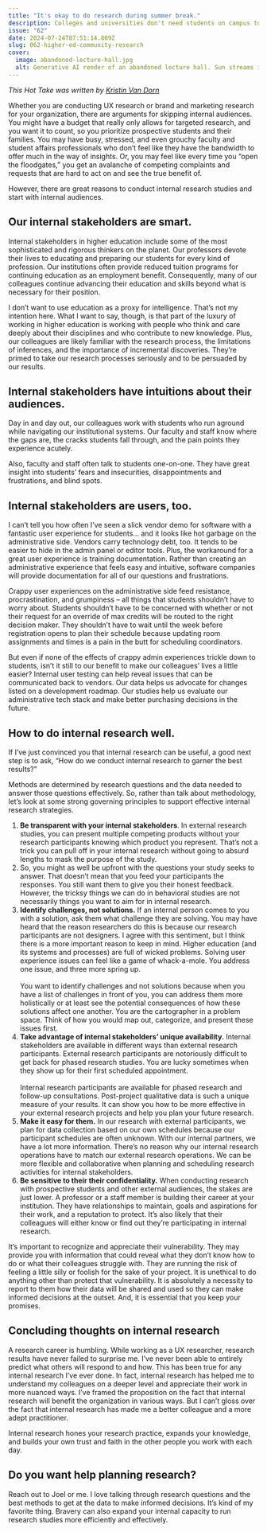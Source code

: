 ```yaml
---
title: "It's okay to do research during summer break."
description: Colleges and universities don't need students on campus to great and impactful user research.
issue: "62"
date: 2024-07-24T07:51:14.809Z
slug: 062-higher-ed-community-research
cover:
  image: abandoned-lecture-hall.jpg
  alt: Generative AI render of an abandoned lecture hall. Sun streams in through the very tall windows and falls across empty chairs all askew.
---
```


_This Hot Take was written by [Kristin Van Dorn](https://linkedin.com/in/kristinvandorn/)_

Whether you are conducting UX research or brand and marketing research for your organization, there are arguments for skipping internal audiences. You might have a budget that really only allows for targeted research, and you want it to count, so you prioritize prospective students and their families. You may have busy, stressed, and even grouchy faculty and student affairs professionals who don’t feel like they have the bandwidth to offer much in the way of insights. Or, you may feel like every time you “open the floodgates,” you get an avalanche of competing complaints and requests that are hard to act on and see the true benefit of.

However, there are great reasons to conduct internal research studies and start with internal audiences.

## Our internal stakeholders are smart.

Internal stakeholders in higher education include some of the most sophisticated and rigorous thinkers on the planet. Our professors devote their lives to educating and preparing our students for every kind of profession. Our institutions often provide reduced tuition programs for continuing education as an employment benefit. Consequently, many of our colleagues continue advancing their education and skills beyond what is necessary for their position.

I don’t want to use education as a proxy for intelligence. That’s not my intention here. What I want to say, though, is that part of the luxury of working in higher education is working with people who think and care deeply about their disciplines and who contribute to new knowledge. Plus, our colleagues are likely familiar with the research process, the limitations of inferences, and the importance of incremental discoveries. They’re primed to take our research processes seriously and to be persuaded by our results.

## Internal stakeholders have intuitions about their audiences.

Day in and day out, our colleagues work with students who run aground while navigating our institutional systems. Our faculty and staff know where the gaps are, the cracks students fall through, and the pain points they experience acutely.

Also, faculty and staff often talk to students one-on-one. They have great insight into students’ fears and insecurities, disappointments and frustrations, and blind spots.

## Internal stakeholders are users, too.

I can’t tell you how often I’ve seen a slick vendor demo for software with a fantastic user experience for students… and it looks like hot garbage on the administrative side. Vendors carry technology debt, too. It tends to be easier to hide in the admin panel or editor tools. Plus, the workaround for a great user experience is training documentation. Rather than creating an administrative experience that feels easy and intuitive, software companies will provide documentation for all of our questions and frustrations.

Crappy user experiences on the administrative side feed resistance, procrastination, and grumpiness – all things that students shouldn’t have to worry about. Students shouldn’t have to be concerned with whether or not their request for an override of max credits will be routed to the right decision maker. They shouldn’t have to wait until the week before registration opens to plan their schedule because updating room assignments and times is a pain in the butt for scheduling coordinators.

But even if none of the effects of crappy admin experiences trickle down to students, isn’t it still to our benefit to make our colleagues’ lives a little easier? Internal user testing can help reveal issues that can be communicated back to vendors. Our data helps us advocate for changes listed on a development roadmap. Our studies help us evaluate our administrative tech stack and make better purchasing decisions in the future.

## How to do internal research well.

If I’ve just convinced you that internal research can be useful, a good next step is to ask, “How do we conduct internal research to garner the best results?”

Methods are determined by research questions and the data needed to answer those questions effectively. So, rather than talk about methodology, let’s look at some strong governing principles to support effective internal research strategies.

1. **Be transparent with your internal stakeholders**. In external research studies, you can present multiple competing products without your research participants knowing which product you represent. That’s not a trick you can pull off in your internal research without going to absurd lengths to mask the purpose of the study.
2. So, you might as well be upfront with the questions your study seeks to answer. That doesn’t mean that you feed your participants the responses. You still want them to give you their honest feedback. However, the tricksy things we can do in behavioral studies are not necessarily things you want to aim for in internal research.
3. **Identify challenges, not solutions.** If an internal person comes to you with a solution, ask them what challenge they are solving. You may have heard that the reason researchers do this is because our research participants are not designers. I agree with this sentiment, but I think there is a more important reason to keep in mind. Higher education (and its systems and processes) are full of wicked problems. Solving user experience issues can feel like a game of whack-a-mole. You address one issue, and three more spring up.  \
 \
You want to identify challenges and not solutions because when you have a list of challenges in front of you, you can address them more holistically or at least see the potential consequences of how these solutions affect one another. You are the cartographer in a problem space. Think of how you would map out, categorize, and present these issues first.
4. **Take advantage of internal stakeholders’ unique availability.** Internal stakeholders are available in different ways than external research participants. External research participants are notoriously difficult to get back for phased research studies. You are lucky sometimes when they show up for their first scheduled appointment.  \
 \
Internal research participants are available for phased research and follow-up consultations. Post-project qualitative data is such a unique measure of your results. It can show you how to be more effective in your external research projects and help you plan your future research.
5. **Make it easy for them.** In our research with external participants, we plan for data collection based on our own schedules because our participant schedules are often unknown. With our internal partners, we have a lot more information. There’s no reason why our internal research operations have to match our external research operations. We can be more flexible and collaborative when planning and scheduling research activities for internal stakeholders.
6. **Be sensitive to their their confidentiality.** When conducting research with prospective students and other external audiences, the stakes are just lower. A professor or a staff member is building their career at your institution. They have relationships to maintain, goals and aspirations for their work, and a reputation to protect. It’s also likely that their colleagues will either know or find out they’re participating in internal research.

It’s important to recognize and appreciate their vulnerability. They may provide you with information that could reveal what they don’t know how to do or what their colleagues struggle with. They are running the risk of feeling a little silly or foolish for the sake of your project. It is unethical to do anything other than protect that vulnerability. It is absolutely a necessity to report to them how their data will be shared and used so they can make informed decisions at the outset. And, it is essential that you keep your promises.

## Concluding thoughts on internal research

A research career is humbling. While working as a UX researcher, research results have never failed to surprise me. I’ve never been able to entirely predict what others will respond to and how. This has been true for any internal research I’ve ever done. In fact, internal research has helped me to understand my colleagues on a deeper level and appreciate their work in more nuanced ways. I’ve framed the proposition on the fact that internal research will benefit the organization in various ways. But I can’t gloss over the fact that internal research has made me a better colleague and a more adept practitioner.

Internal research hones your research practice, expands your knowledge, and builds your own trust and faith in the other people you work with each day.

## Do you want help planning research?

Reach out to Joel or me. I love talking through research questions and the best methods to get at the data to make informed decisions. It’s kind of my favorite thing. Bravery can also expand your internal capacity to run research studies more efficiently and effectively.